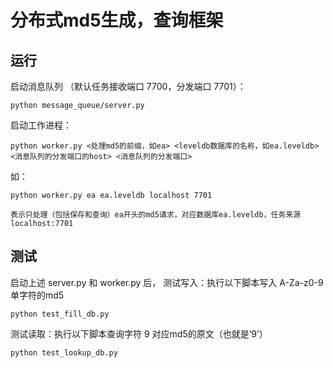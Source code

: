 分布式md5生成，查询框架
============

运行
----

启动消息队列 （默认任务接收端口 7700，分发端口 7701）：

	python message_queue/server.py


启动工作进程：

    python worker.py <处理md5的前缀，如ea> <leveldb数据库的名称，如ea.leveldb> <消息队列的分发端口的host> <消息队列的分发端口>

如：

    python worker.py ea ea.leveldb localhost 7701

    表示只处理（包括保存和查询）ea开头的md5请求，对应数据库ea.leveldb，任务来源localhost:7701

测试
-------
启动上述 server.py 和 worker.py 后，
测试写入：执行以下脚本写入 A-Za-z0-9单字符的md5

    python test_fill_db.py

测试读取：执行以下脚本查询字符 9 对应md5的原文（也就是‘9’）

    python test_lookup_db.py
